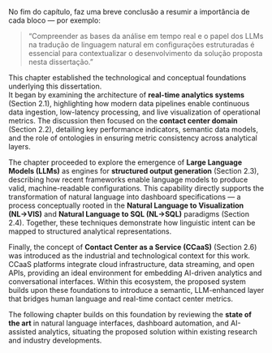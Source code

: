 No fim do capítulo, faz uma breve conclusão a resumir a importância de cada bloco — por exemplo:

> “Compreender as bases da análise em tempo real e o papel dos LLMs na tradução de linguagem natural em configurações estruturadas é essencial para contextualizar o desenvolvimento da solução proposta nesta dissertação.”


This chapter established the technological and conceptual foundations underlying this dissertation.  
It began by examining the architecture of **real-time analytics systems** (Section 2.1), highlighting how modern data pipelines enable continuous data ingestion, low-latency processing, and live visualization of operational metrics. The discussion then focused on the **contact center domain** (Section 2.2), detailing key performance indicators, semantic data models, and the role of ontologies in ensuring metric consistency across analytical layers.

The chapter proceeded to explore the emergence of **Large Language Models (LLMs)** as engines for **structured output generation** (Section 2.3), describing how recent frameworks enable language models to produce valid, machine-readable configurations. This capability directly supports the transformation of natural language into dashboard specifications — a process conceptually rooted in the **Natural Language to Visualization (NL→VIS)** and **Natural Language to SQL (NL→SQL)** paradigms (Section 2.4). Together, these techniques demonstrate how linguistic intent can be mapped to structured analytical representations.

Finally, the concept of **Contact Center as a Service (CCaaS)** (Section 2.6) was introduced as the industrial and technological context for this work. CCaaS platforms integrate cloud infrastructure, data streaming, and open APIs, providing an ideal environment for embedding AI-driven analytics and conversational interfaces. Within this ecosystem, the proposed system builds upon these foundations to introduce a semantic, LLM-enhanced layer that bridges human language and real-time contact center metrics.

The following chapter builds on this foundation by reviewing the **state of the art** in natural language interfaces, dashboard automation, and AI-assisted analytics, situating the proposed solution within existing research and industry developments.